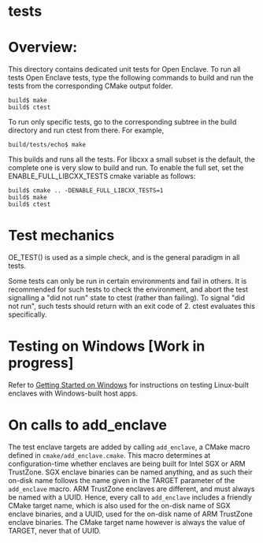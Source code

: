 tests
=====

# Overview:

This directory contains dedicated unit tests for Open Enclave. To run all
tests Open Enclave tests, type the following commands to build and run the
tests from the corresponding CMake output folder.

```
build$ make
build$ ctest
```

To run only specific tests, go to the corresponding subtree in the build
directory and run ctest from there. For example,

```
build/tests/echo$ make
```


This builds and runs all the tests. For libcxx a small subset is the default,
the complete one is very slow to build and run. To enable the full set,
set the ENABLE_FULL_LIBCXX_TESTS cmake variable as follows:

```
build$ cmake .. -DENABLE_FULL_LIBCXX_TESTS=1
build$ make
build$ ctest

```

# Test mechanics

OE_TEST() is used as a simple check, and is the general paradigm in all tests.

Some tests can only be run in certain environments and fail in others. It is
recommended for such tests to check the environment, and abort the test
signalling a "did not run" state to ctest (rather than failing). To signal
"did not run", such tests should return with an exit code of 2. ctest
evaluates this specifically.

# Testing on Windows [Work in progress]

Refer to [Getting Started on Windows](/docs/GettingStartedDocs/GettingStarted.Windows.md) for
instructions on testing Linux-built enclaves with Windows-built host apps.

# On calls to add_enclave

The test enclave targets are added by calling `add_enclave`, a CMake macro
defined in `cmake/add_enclave.cmake`. This macro determines at
configuration-time whether enclaves are being built for Intel SGX or ARM
TrustZone. SGX enclave binaries can be named anything, and as such their
on-disk name follows the name given in the TARGET parameter of the `add_enclave`
macro. ARM TrustZone enclaves are different, and must always be named with a
UUID. Hence, every call to `add_enclave` includes a friendly CMake target name,
which is also used for the on-disk name of SGX enclave binaries, and a UUID,
used for the on-disk name of ARM TrustZone enclave binaries. The CMake target
name however is always the value of TARGET, never that of UUID.
